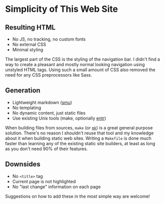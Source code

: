 # Simplicity of This Web Site

## Resulting HTML

* No JS, no tracking, no custom fonts
* No external CSS
* Minimal styling

The largest part of the CSS is the styling of the navigation bar. I didn't find a way to create a pleasant and mostly normal looking navigation using unstyled HTML tags. Using such a small amount of CSS also removed the need for any CSS preprocessors like Sass. 

## Generation

* Lightweight markdown ([smu](https://github.com/karlb/smu))
* No templating
* No dynamic content, just static files
* Use existing Unix tools (make, optionally [entr](http://eradman.com/entrproject/))

When building files from sources, `make` (or [`mk`](http://doc.cat-v.org/bell_labs/mk/)) is a great general purpose solution. There's no reason I shouldn't reuse that tool and my knowledge about it when building static web sites. Writing a `Makefile` is done much faster than learning any of the existing static site builders, at least as long as you don't need 90% of their features.

## Downsides

* No `<title>` tag
* Current page is not highlighted
* No "last change" information on each page

Suggestions on how to add these in the most simple way are welcome!

